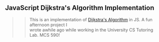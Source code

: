 JavaScript Dijkstra's Algorithm Implementation
---------------

>> This is an implementation of [Dijkstra's Algorithm] in JS. A fun afternoon project I  
>> wrote awhile ago while working in the University CS Tutoring Lab. 
>> MCS 590!


 [Dijkstra's Algorithm]: http://en.wikipedia.org/wiki/Dijkstra's_algorithm
